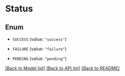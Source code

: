# Status

## Enum


* `SUCCESS` (value: `"success"`)

* `FAILURE` (value: `"failure"`)

* `PENDING` (value: `"pending"`)


[[Back to Model list]](../README.md#documentation-for-models) [[Back to API list]](../README.md#documentation-for-api-endpoints) [[Back to README]](../README.md)


